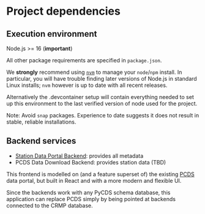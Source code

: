 # Project dependencies

## Execution environment

Node.js >= 16 (**important**)

All other package requirements are specified in `package.json`.

We **strongly** recommend using [`nvm`](https://github.com/creationix/nvm) to manage your `node`/`npm` install.
In particular, you will have trouble finding later versions of Node.js in standard Linux installs;
`nvm` however is up to date with all recent releases.

Alternatively the .devcontainer setup will contain everything needed to set up this environment to the last verified version
of node used for the project.

Note: Avoid `snap` packages. Experience to date suggests it does not result in stable, reliable installations.

## Backend services

- [Station Data Portal Backend](https://github.com/pacificclimate/station-data-portal-backend): provides all metadata
- PCDS Data Download Backend: provides station data (TBD)

This frontend is modelled on (and a feature superset of) the existing
[PCDS](https://data.pacificclimate.org/portal/pcds/map/) data portal,
but built in React and with a more modern and flexible UI.

Since the backends work with any PyCDS schema database, this application can replace PCDS
simply by being pointed at backends connected to the CRMP database.
